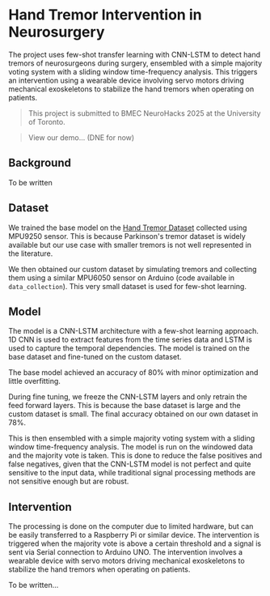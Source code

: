 # Hand Tremor Intervention in Neurosurgery

The project uses few-shot transfer learning with CNN-LSTM to detect hand tremors of neurosurgeons during surgery, ensembled with a simple majority voting system with a sliding window time-frequency analysis. This triggers an intervention using a wearable device involving servo motors driving mechanical exoskeletons to stabilize the hand tremors when operating on patients.

> This project is submitted to BMEC NeuroHacks 2025 at the University of Toronto.

> View our demo... (DNE for now)

## Background

To be written

## Dataset

We trained the base model on the [Hand Tremor Dataset](https://www.kaggle.com/datasets/aaryapandya/hand-tremor-dataset-collected-using-mpu9250-sensor) collected using MPU9250 sensor. This is because Parkinson's tremor dataset is widely available but our use case with smaller tremors is not well represented in the literature.

We then obtained our custom dataset by simulating tremors and collecting them using a similar MPU6050 sensor on Arduino (code available in `data_collection`). This very small dataset is used for few-shot learning.

## Model

The model is a CNN-LSTM architecture with a few-shot learning approach. 1D CNN is used to extract features from the time series data and LSTM is used to capture the temporal dependencies. The model is trained on the base dataset and fine-tuned on the custom dataset.

The base model achieved an accuracy of 80% with minor optimization and little overfitting.

During fine tuning, we freeze the CNN-LSTM layers and only retrain the feed forward layers. This is because the base dataset is large and the custom dataset is small. The final accuracy obtained on our own dataset in 78%.

This is then ensembled with a simple majority voting system with a sliding window time-frequency analysis. The model is run on the windowed data and the majority vote is taken. This is done to reduce the false positives and false negatives, given that the CNN-LSTM model is not perfect and quite sensitive to the input data, while traditional signal processing methods are not sensitive enough but are robust.

## Intervention

The processing is done on the computer due to limited hardware, but can be easily transferred to a Raspberry Pi or similar device. The intervention is triggered when the majority vote is above a certain threshold and a signal is sent via Serial connection to Arduino UNO. The intervention involves a wearable device with servo motors driving mechanical exoskeletons to stabilize the hand tremors when operating on patients.

To be written...
